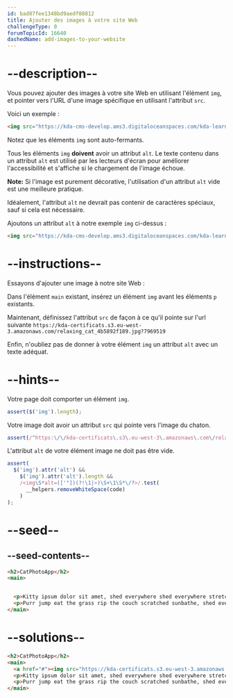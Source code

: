 ```yaml
---
id: bad87fee1348bd9aedf08812
title: Ajouter des images à votre site Web
challengeType: 0
forumTopicId: 16640
dashedName: add-images-to-your-website
---
```


# --description--

Vous pouvez ajouter des images à votre site Web en utilisant l'élément `img`, et pointer vers l'URL d'une image spécifique en utilisant l'attribut `src`.

Voici un exemple :

```html
<img src="https://kda-cms-develop.ams3.digitaloceanspaces.com/kda-learning-platform/kda-learning-platform-landing-logo%20%281%29.png">
```

Notez que les éléments `img` sont auto-fermants.

Tous les éléments `img` **doivent** avoir un attribut `alt`. Le texte contenu dans un attribut `alt` est utilisé par les lecteurs d'écran pour améliorer l'accessibilité et s'affiche si le chargement de l'image échoue.

**Note:** Si l'image est purement décorative, l'utilisation d'un attribut `alt` vide est une meilleure pratique.

Idéalement, l'attribut `alt` ne devrait pas contenir de caractères spéciaux, sauf si cela est nécessaire.

Ajoutons un attribut `alt` à notre exemple `img` ci-dessus :

```html
<img src="https://kda-cms-develop.ams3.digitaloceanspaces.com/kda-learning-platform/kda-learning-platform-landing-logo%20%281%29.png" alt="Le logo de Code Learning Platform">
```

# --instructions--

Essayons d'ajouter une image à notre site Web :

Dans l'élément `main` existant, insérez un élément `img` avant les éléments `p` existants.

Maintenant, définissez l'attribut `src` de façon à ce qu'il pointe sur l'url suivante `https://kda-certificats.s3.eu-west-3.amazonaws.com/relaxing_cat_4b5892f189.jpg?7969519`

Enfin, n'oubliez pas de donner à votre élément `img` un attribut `alt` avec un texte adéquat.

# --hints--

Votre page doit comporter un élément `img`.

```js
assert($('img').length);
```

Votre image doit avoir un attribut `src` qui pointe vers l'image du chaton.

```js
assert(/^https:\/\/kda-certificats\.s3\.eu-west-3\.amazonaws\.com\/relaxing_cat_4b5892f189\.jpg\?7969519$/i.test($('img').attr('src')));
```

L'attribut `alt` de votre élément image ne doit pas être vide.

```js
assert(
  $('img').attr('alt') &&
    $('img').attr('alt').length &&
    /<img\S*alt=(['"])(?!\1|>)\S+\1\S*\/?>/.test(
      __helpers.removeWhiteSpace(code)
    )
);
```

# --seed--

## --seed-contents--

```html
<h2>CatPhotoApp</h2>
<main>


  <p>Kitty ipsum dolor sit amet, shed everywhere shed everywhere stretching attack your ankles chase the red dot, hairball run catnip eat the grass sniff.</p>
  <p>Purr jump eat the grass rip the couch scratched sunbathe, shed everywhere rip the couch sleep in the sink fluffy fur catnip scratched.</p>
</main>
```

# --solutions--

```html
<h2>CatPhotoApp</h2>
<main>
  <a href="#"><img src="https://kda-certificats.s3.eu-west-3.amazonaws.com/relaxing_cat_4b5892f189.jpg?7969519" alt="Un joli chat orange couché sur le dos."></a>
  <p>Kitty ipsum dolor sit amet, shed everywhere shed everywhere stretching attack your ankles chase the red dot, hairball run catnip eat the grass sniff.</p>
  <p>Purr jump eat the grass rip the couch scratched sunbathe, shed everywhere rip the couch sleep in the sink fluffy fur catnip scratched.</p>
</main>
```
